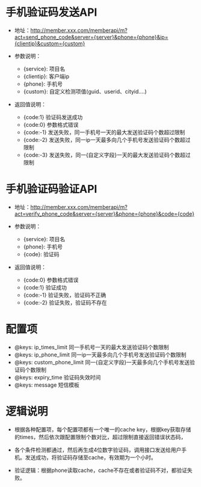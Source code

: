 
# 手机验证码发送API

  * 地址：http://member.xxx.com/memberapi/m?act=send_phone_code&server={server}&phone={phone}&ip={clientip}&custom={custom}

  * 参数说明：
    * {service}: 项目名
    * {clientip}: 客户端ip
    * {phone}: 手机号
    * {custom}: 自定义检测项值(guid、userid、cityid....)

  * 返回值说明： 
    * {code:1} 验证码发送成功
    * {code:0} 参数格式错误
    * {code:-1} 发送失败，同一手机号一天的最大发送验证码个数超过限制
    * {code:-2} 发送失败，同一ip一天最多向几个手机号发送验证码个数超过限制
    * {code:-3} 发送失败，同一{自定义字段}一天的最大发送验证码个数超过限制
 

# 手机验证码验证API

  * 地址：http://member.xxx.com/memberapi/m?act=verify_phone_code&server={server}&phone={phone}&code={code}

  * 参数说明：
    * {service}: 项目名
    * {phone}: 手机号
    * {code}: 验证码

  * 返回值说明： 
    * {code:0} 参数格式错误
    * {code:1} 验证成功
    * {code:-1} 验证失败，验证码不正确
    * {code:-2} 验证失败，验证码不存在


# 配置项
 * @keys: ip_times_limit 同一手机号一天的最大发送验证码个数限制
 * @keys: ip_phone_limit 同一ip一天最多向几个手机号发送验证码个数限制
 * @keys: custom_phone_limit 同一{自定义字段}一天最多向几个手机号发送验证码个数限制
 * @keys: expiry_time 验证码失效时间
 * @keys: message 短信模板


# 逻辑说明
 * 根据各种配置项，每个配置项都有一个唯一的cache key，根据key获取存储的times，然后依次跟配置限制个数对比，超过限制直接返回错误状态码，

 * 各个条件检测都通过，然后再生成4位数字验证码，调用接口发送给用户手机。发送成功，将验证码存储至cache，有效期为一个小时。

 * 验证逻辑：根据phone读取cache，cache不存在或者验证码不对，都验证失败。


